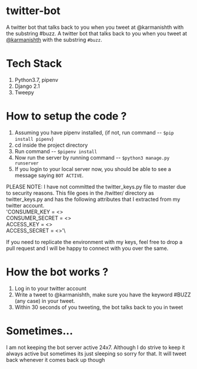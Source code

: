 # twitter-bot
A twitter bot that talks back to you when you tweet at @karmanishth with the substring #buzz. 
A twitter bot that talks back to you when you tweet at [@karmanishth](https://twitter.com/karmanishth) with the substring `#buzz`. 


# Tech Stack 
1. Python3.7, pipenv
3. Django 2.1
4. Tweepy

# How to setup the code ?
1. Assuming you have pipenv installed, (if not, run command -- `$pip install pipenv`)
2. cd inside the project directory
3. Run command -- `$pipenv install`
4. Now run the server by running command -- `$python3 manage.py runserver`
3. If you login to your local server now, you should be able to see a message saying `BOT ACTIVE`. 

PLEASE NOTE: I have not committed the twitter_keys.py file to master due to security reasons. This file goes in the /twitter/ directory as twitter_keys.py and has the following attributes that I extracted from my twitter account. \
'CONSUMER_KEY = <>\
CONSUMER_SECRET = <>\
ACCESS_KEY = <>\
ACCESS_SECRET = <>'\

If you need to replicate the environment with my keys, feel free to drop a pull request and I will be happy to connect with you over the same.

# How the bot works ?
1. Log in to your twitter account
2. Write a tweet to @karmanishth, make sure you have the keyword #BUZZ (any case) in your tweet.
3. Within 30 seconds of you tweeting, the bot talks back to you in tweet

# Sometimes...
I am not keeping the bot server active 24x7. Although I do strive to keep it always active but sometimes its just sleeping so sorry for that. It will tweet back whenever it comes back up though
